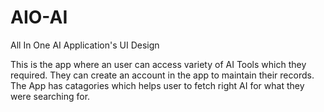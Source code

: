 # AIO-AI
All In One AI Application's UI Design

This is the app where an user can access variety of AI Tools which they required. They can create an account in the app to maintain their records. The App has catagories which helps user to fetch right AI for what they were searching for.
